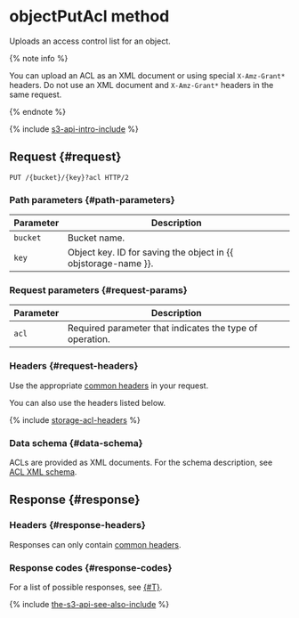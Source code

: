 # objectPutAcl method

Uploads an access control list for an object.

{% note info %}

You can upload an ACL as an XML document or using special `X-Amz-Grant*` headers. Do not use an XML document and `X-Amz-Grant*` headers in the same request.

{% endnote %}

{% include [s3-api-intro-include](../../../../_includes/storage/s3-api-intro-include.md) %}

## Request {#request}

```http
PUT /{bucket}/{key}?acl HTTP/2
```

### Path parameters {#path-parameters}

Parameter | Description
----- | -----
`bucket` | Bucket name.
`key` | Object key. ID for saving the object in {{ objstorage-name }}.

### Request parameters {#request-params}

Parameter | Description
----- | -----
`acl` | Required parameter that indicates the type of operation.

### Headers {#request-headers}

Use the appropriate [common headers](../common-request-headers.md) in your request.

You can also use the headers listed below.

{% include [storage-acl-headers](../../../_includes_service/storage-acl-object-headers.md) %}

### Data schema {#data-schema}

ACLs are provided as XML documents. For the schema description, see [ACL XML schema](xml-config.md).

## Response {#response}

### Headers {#response-headers}

Responses can only contain [common headers](../common-response-headers.md).

### Response codes {#response-codes}

For a list of possible responses, see [{#T}](../response-codes.md).

{% include [the-s3-api-see-also-include](../../../../_includes/storage/the-s3-api-see-also-include.md) %}
